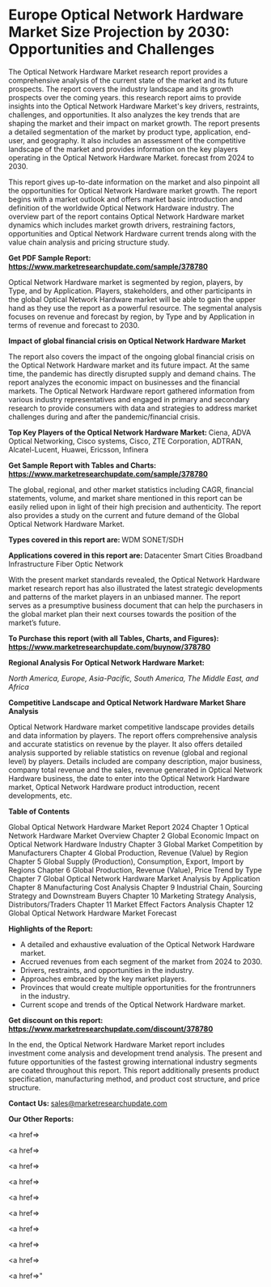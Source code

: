 # Europe Optical Network Hardware Market Size Projection by 2030: Opportunities and Challenges

The Optical Network Hardware Market research report provides a comprehensive analysis of the current state of the market and its future prospects. The report covers the industry landscape and its growth prospects over the coming years. this research report aims to provide insights into the Optical Network Hardware Market's key drivers, restraints, challenges, and opportunities. It also analyzes the key trends that are shaping the market and their impact on market growth. The report presents a detailed segmentation of the market by product type, application, end-user, and geography. It also includes an assessment of the competitive landscape of the market and provides information on the key players operating in the Optical Network Hardware Market. forecast from 2024 to 2030.

This report gives up-to-date information on the market and also pinpoint all the opportunities for Optical Network Hardware market growth. The report begins with a market outlook and offers market basic introduction and definition of the worldwide Optical Network Hardware industry. The overview part of the report contains Optical Network Hardware market dynamics which includes market growth drivers, restraining factors, opportunities and Optical Network Hardware current trends along with the value chain analysis and pricing structure study.

<strong><b>Get PDF Sample Report: <a href=https://www.marketresearchupdate.com/sample/378780>https://www.marketresearchupdate.com/sample/378780</a></b></strong>

Optical Network Hardware market is segmented by region, players, by Type, and by Application. Players, stakeholders, and other participants in the global Optical Network Hardware market will be able to gain the upper hand as they use the report as a powerful resource. The segmental analysis focuses on revenue and forecast by region, by Type and by Application in terms of revenue and forecast to 2030.

<strong><b>Impact of global financial crisis on Optical Network Hardware Market</b></strong>

The report also covers the impact of the ongoing global financial crisis on the Optical Network Hardware market and its future impact. At the same time, the pandemic has directly disrupted supply and demand chains. The report analyzes the economic impact on businesses and the financial markets. The Optical Network Hardware report gathered information from various industry representatives and engaged in primary and secondary research to provide consumers with data and strategies to address market challenges during and after the pandemic/financial crisis.

<strong><b>Top Key Players of the Optical Network Hardware Market:
</b></strong>Ciena, ADVA Optical Networking, Cisco systems, Cisco, ZTE Corporation, ADTRAN, Alcatel-Lucent, Huawei, Ericsson, Infinera<strong><b>
</b></strong>

<strong><b>Get Sample Report with Tables and Charts: <a href=https://www.marketresearchupdate.com/sample/378780>https://www.marketresearchupdate.com/sample/378780</a></b></strong>

The global, regional, and other market statistics including CAGR, financial statements, volume, and market share mentioned in this report can be easily relied upon in light of their high precision and authenticity. The report also provides a study on the current and future demand of the Global Optical Network Hardware Market.

<strong><b>Types covered in this report are:
</b></strong>WDM
SONET/SDH<strong><b>
</b></strong>

<strong><b>Applications covered in this report are:
</b></strong>Datacenter
Smart Cities
Broadband Infrastructure
Fiber Optic Network<strong><b>
</b></strong>

With the present market standards revealed, the Optical Network Hardware market research report has also illustrated the latest strategic developments and patterns of the market players in an unbiased manner. The report serves as a presumptive business document that can help the purchasers in the global market plan their next courses towards the position of the market’s future.

<strong><b>To Purchase this report (with all Tables, Charts, and Figures): <a href=https://www.marketresearchupdate.com/buynow/378780>https://www.marketresearchupdate.com/buynow/378780</a></b></strong>

<strong><b>Regional Analysis For Optical Network Hardware Market:</b></strong>

<em><i>North America, Europe, Asia-Pacific, South America, The Middle East, and Africa</i></em>

<strong><b>Competitive Landscape and Optical Network Hardware Market Share Analysis</b></strong>

Optical Network Hardware market competitive landscape provides details and data information by players. The report offers comprehensive analysis and accurate statistics on revenue by the player. It also offers detailed analysis supported by reliable statistics on revenue (global and regional level) by players. Details included are company description, major business, company total revenue and the sales, revenue generated in Optical Network Hardware business, the date to enter into the Optical Network Hardware market, Optical Network Hardware product introduction, recent developments, etc.

<strong><b>Table of Contents</b></strong>

Global Optical Network Hardware Market Report 2024
Chapter 1 Optical Network Hardware Market Overview
Chapter 2 Global Economic Impact on Optical Network Hardware Industry
Chapter 3 Global Market Competition by Manufacturers
Chapter 4 Global Production, Revenue (Value) by Region
Chapter 5 Global Supply (Production), Consumption, Export, Import by Regions
Chapter 6 Global Production, Revenue (Value), Price Trend by Type
Chapter 7 Global Optical Network Hardware Market Analysis by Application
Chapter 8 Manufacturing Cost Analysis
Chapter 9 Industrial Chain, Sourcing Strategy and Downstream Buyers
Chapter 10 Marketing Strategy Analysis, Distributors/Traders
Chapter 11 Market Effect Factors Analysis
Chapter 12 Global Optical Network Hardware Market Forecast

<strong><b>Highlights of the Report:</b></strong>

- A detailed and exhaustive evaluation of the Optical Network Hardware market.
- Accrued revenues from each segment of the market from 2024 to 2030.
- Drivers, restraints, and opportunities in the industry.
- Approaches embraced by the key market players.
- Provinces that would create multiple opportunities for the frontrunners in the industry.
- Current scope and trends of the Optical Network Hardware market.

<strong><b>Get discount on this report: <a href=https://www.marketresearchupdate.com/discount/378780>https://www.marketresearchupdate.com/discount/378780</a></b></strong>

In the end, the Optical Network Hardware Market report includes investment come analysis and development trend analysis. The present and future opportunities of the fastest growing international industry segments are coated throughout this report. This report additionally presents product specification, manufacturing method, and product cost structure, and price structure.

<strong><b>Contact Us:
</b></strong>sales@marketresearchupdate.com

<strong>Our Other Reports:</strong>

<a href=></a>

<a href=></a>

<a href=></a>

<a href=></a>

<a href=></a>

<a href=></a>

<a href=></a>

<a href=></a>

<a href=></a>

<a href=></a>"
